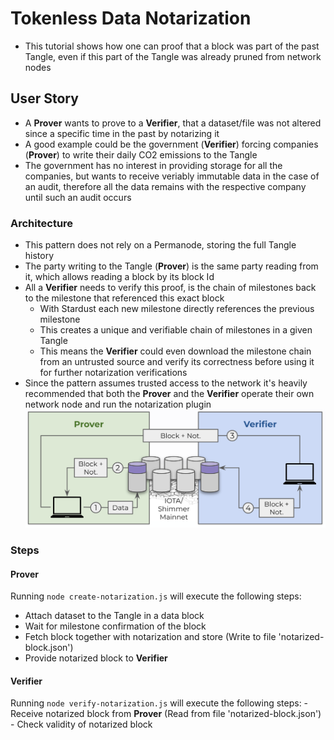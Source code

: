 # Tokenless Data Notarization
- This tutorial shows how one can proof that a block was part of the past Tangle, even if this part of the Tangle was already pruned from network nodes

## User Story
- A **Prover** wants to prove to a **Verifier**, that a dataset/file was not altered since a specific time in the past by notarizing it
- A good example could be the government (**Verifier**) forcing companies (**Prover**) to write their daily CO2 emissions to the Tangle
- The government has no interest in providing storage for all the companies, but wants to receive veriably immutable data in the case of an audit, therefore all the data remains with the respective company until such an audit occurs

### Architecture
- This pattern does not rely on a Permanode, storing the full Tangle history
- The party writing to the Tangle (**Prover**) is the same party reading from it, which allows reading a block by its block Id
- All a **Verifier** needs to verify this proof, is the chain of milestones back to the milestone that referenced this exact block
    - With Stardust each new milestone directly references the previous milestone
    - This creates a unique and verifiable chain of milestones in a given Tangle
    - This means the **Verifier** could even download the milestone chain from an untrusted source and verify its correctness before using it for further notarization verifications
- Since the pattern assumes trusted access to the network it's heavily recommended that both the **Prover** and the **Verifier** operate their own network node and run the notarization plugin
![alt text](pattern.png)

### Steps
#### Prover
Running ```node create-notarization.js``` will execute the following steps:
- Attach dataset to the Tangle in a data block
- Wait for milestone confirmation of the block
- Fetch block together with notarization and store (Write to file 'notarized-block.json')
- Provide notarized block to **Verifier**

#### Verifier
Running ```node verify-notarization.js``` will execute the following steps:
    - Receive notarized block from **Prover** (Read from file 'notarized-block.json')
    - Check validity of notarized block